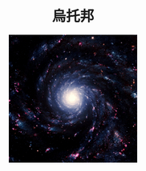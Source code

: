 <h1 align="center">
  烏托邦
</h1>
<p align="center">
  <img src="img/uni.gif" width="256" alt="Block Hole"/>
</p>

<!--
<p align="center">
  <a href="mailto:sxa05z@gmail.com">
    <img src="https://img.shields.io/badge/Gmail-D14836?style=for-the-badge&logo=gmail&logoColor=white">
  </a>
</p>


## 技能樹

### Front-end

[![CSS](https://img.shields.io/badge/CSS3-1572B6?style=for-the-badge&logo=css3&logoColor=white)](#)
[![React](https://img.shields.io/badge/React-20232A?style=for-the-badge&logo=react&logoColor=61DAFB)](#)
[![Vue](https://img.shields.io/badge/Vue.js-35495E?style=for-the-badge&logo=vuedotjs&logoColor=4FC08D)](#)
[![Chakra UI](https://img.shields.io/badge/Chakra--UI-319795?style=for-the-badge&logo=chakra-ui&logoColor=white)](#)
[![Javascript](https://img.shields.io/badge/JavaScript-323330?style=for-the-badge&logo=javascript&logoColor=F7DF1E)](#)

### Back-end

[![NodeJS](https://img.shields.io/badge/Node.js-339933?style=for-the-badge&logo=nodedotjs&logoColor=white)](#)
[![Firebase](https://img.shields.io/badge/firebase-ffca28?style=for-the-badge&logo=firebase&logoColor=black)](#)


### Data

[![MongoDB](https://img.shields.io/badge/MongoDB-4EA94B?style=for-the-badge&logo=mongodb&logoColor=white)](#)

### Cloud

[![aws](https://img.shields.io/badge/Amazon_AWS-FF9900?style=for-the-badge&logo=amazonaws&logoColor=white)](#)



[Website](sarthurx.github.io)

[![MY GitHub stats](https://github-readme-stats.vercel.app/api?username=SArthurX&show_icons=true&count_private=true&theme=tokyonight)](https://github.com/SArthurX/github-readme-stats)
[![GitHub Streak](https://streak-stats.demolab.com?user=SArthurX&theme=prussian)](https://git.io/streak-stats)
[![Top Langs](https://github-readme-stats.vercel.app/api/top-langs/?username=SArthurX&theme=tokyonight&layout=compact)](https://github.com/anuraghazra/github-readme-stats)
[![Ashutosh's github activity graph](https://github-readme-activity-graph.vercel.app/graph?username=SArthurX&theme=react)](https://github.com/ashutosh00710/github-readme-activity-graph)

**SArthurX/SArthurX** is a ✨ _special_ ✨ repository because its `README.md` (this file) appears on your GitHub profile.

Here are some ideas to get you started:

- 🔭 I’m currently working on ...
- 🌱 I’m currently learning ...
- 👯 I’m looking to collaborate on ...
- 🤔 I’m looking for help with ...
- 💬 Ask me about ...
- 📫 How to reach me: ...
- 😄 Pronouns: ...
- ⚡ Fun fact: ...
-->
